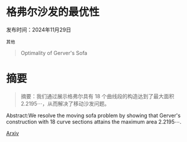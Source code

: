 # 格弗尔沙发的最优性

发布时间：2024年11月29日

`其他`

> Optimality of Gerver's Sofa

# 摘要

> 摘要：我们通过展示格弗尔具有 18 个曲线段的构造达到了最大面积 $2.2195\cdots$，从而解决了移动沙发问题。

> 
Abstract:We resolve the moving sofa problem by showing that Gerver's construction with 18 curve sections attains the maximum area $2.2195\cdots$.
    

[Arxiv](https://arxiv.org/pdf/2411.19826)